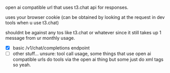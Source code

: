 open ai compatible url that uses t3.chat api for responses.

uses your browser cookie (can be obtained by looking at the request in dev tools when u use t3.chat)

shouldnt be against any tos like t3.chat or whatever since it still takes up 1 message from ur monthly usage.

 - [x] basic /v1/chat/completions endpoint
 - [ ] other stuff...
unsure:
tool call usage, some things that use open ai compatible urls do tools via the open ai thing but some just do xml tags so yeah.
